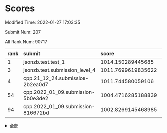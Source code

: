 # Scores

Modified Time: 2022-01-27 17:03:35

Submit Num: 207

All Rank Num: 90717

| rank |               submit               |       score        |       sigma        | pk_num |
| :--- | :--------------------------------- | :----------------- | :----------------- | :----- |
| 1    | jsonzb.test.test_1                 | 1014.150289445685  | 0.8318509064081555 | 1754   |
| 3    | jsonzb.test.submission_level_4     | 1011.7699619835622 | 0.7781951658901872 | 1747   |
| 4    | cpp.21_12_24.submission-2b2ea0d7   | 1011.744580059106  | 0.7945745236819787 | 1754   |
| 54   | cpp.2022_01_09.submission-5b0e3de2 | 1004.4716285188839 | 0.7167416486040281 | 1753   |
| 94   | cpp.2022_01_09.submission-816672bd | 1002.8269145468985 | 0.7047655963368287 | 1753   |


<details>
<summary>全部</summary>

| rank |                 submit                 |       score        |       sigma        | pk_num |
| :--- | :------------------------------------- | :----------------- | :----------------- | :----- |
| 1    | jsonzb.test.test_1                     | 1014.150289445685  | 0.8318509064081555 | 1754   |
| 2    | gobigger.level_3.submission_level_3_2  | 1012.2208302320036 | 0.7949817983084723 | 1751   |
| 3    | jsonzb.test.submission_level_4         | 1011.7699619835622 | 0.7781951658901872 | 1747   |
| 4    | cpp.21_12_24.submission-2b2ea0d7       | 1011.744580059106  | 0.7945745236819787 | 1754   |
| 5    | gobigger.level_3.submission_level_3_31 | 1011.4734621750192 | 0.7686314080412814 | 1751   |
| 6    | gobigger.level_3.submission_level_3_8  | 1011.3947225178576 | 0.7690069182141139 | 1751   |
| 7    | gobigger.level_3.submission_level_3_9  | 1011.2741373355688 | 0.7873834664021078 | 1754   |
| 8    | gobigger.level_3.submission_level_3_42 | 1011.1749188353181 | 0.782094006443944  | 1753   |
| 9    | gobigger.level_3.submission_level_3_6  | 1010.8654345738565 | 0.771090032271449  | 1755   |
| 10   | gobigger.level_3.submission_level_3_4  | 1010.817478498953  | 0.7786948796798234 | 1752   |
| 11   | gobigger.level_3.submission_level_3_30 | 1010.8037303586925 | 0.7720167567704802 | 1750   |
| 12   | gobigger.level_3.submission_level_3_39 | 1010.7411384272725 | 0.7498058424041831 | 1756   |
| 13   | gobigger.level_3.submission_level_3_35 | 1010.600359129659  | 0.7473946660177556 | 1757   |
| 14   | gobigger.level_3.submission_level_3_37 | 1010.588077772719  | 0.763806175726526  | 1748   |
| 15   | gobigger.level_3.submission_level_3_5  | 1010.5758196960718 | 0.7694810785105468 | 1752   |
| 16   | gobigger.level_3.submission_level_3_34 | 1010.525936398271  | 0.7427089355108393 | 1752   |
| 17   | gobigger.level_3.submission_level_3_23 | 1010.5083590159699 | 0.7485114566529176 | 1753   |
| 18   | gobigger.level_3.submission_level_3_27 | 1010.4751995444731 | 0.777842732975143  | 1750   |
| 19   | gobigger.level_3.submission_level_3_29 | 1010.4059616735659 | 0.7510253086543861 | 1751   |
| 20   | gobigger.level_3.submission_level_3_16 | 1010.3862937339724 | 0.7819341688497987 | 1756   |
| 21   | gobigger.level_3.submission_level_3_49 | 1010.3592537422334 | 0.7779761084778244 | 1754   |
| 22   | gobigger.level_3.submission_level_3_13 | 1010.3047951169383 | 0.7737029322773785 | 1756   |
| 23   | gobigger.level_3.submission_level_3_21 | 1010.2809933742861 | 0.7684816069112127 | 1747   |
| 24   | gobigger.level_3.submission_level_3_20 | 1010.2410320696574 | 0.7678299584855439 | 1751   |
| 25   | gobigger.level_3.submission_level_3_33 | 1010.1015114756482 | 0.7588053151840835 | 1750   |
| 26   | gobigger.level_3.submission_level_3_32 | 1010.1007086745909 | 0.7780989977068422 | 1753   |
| 27   | gobigger.level_3.submission_level_3_38 | 1010.0484366706843 | 0.7588092962304985 | 1752   |
| 28   | gobigger.level_3.submission_level_3_44 | 1010.0096415170821 | 0.7826838486452159 | 1749   |
| 29   | gobigger.level_3.submission_level_3_48 | 1009.9455912833002 | 0.7867686817614357 | 1750   |
| 30   | gobigger.level_3.submission_level_3_0  | 1009.9003563716628 | 0.7695506000582905 | 1753   |
| 31   | gobigger.level_3.submission_level_3_3  | 1009.840219555246  | 0.7479733371010936 | 1756   |
| 32   | gobigger.level_3.submission_level_3_40 | 1009.8396560262224 | 0.7821169971024792 | 1750   |
| 33   | gobigger.level_3.submission_level_3_24 | 1009.7544407003987 | 0.7339405740730194 | 1752   |
| 34   | gobigger.level_3.submission_level_3_10 | 1009.7101476433727 | 0.7594995487497129 | 1755   |
| 35   | gobigger.level_3.submission_level_3_14 | 1009.6035949947154 | 0.7616226188624509 | 1756   |
| 36   | gobigger.level_3.submission_level_3_25 | 1009.5903104717856 | 0.7557339721513453 | 1748   |
| 37   | gobigger.level_3.submission_level_3_28 | 1009.5867895629517 | 0.7616973766045334 | 1751   |
| 38   | gobigger.level_3.submission_level_3_17 | 1009.5393474984477 | 0.7486393575682659 | 1752   |
| 39   | gobigger.level_3.submission_level_3_15 | 1009.5212266023331 | 0.7412750547802073 | 1758   |
| 40   | gobigger.level_3.submission_level_3_12 | 1009.5158294434575 | 0.7614962973003758 | 1754   |
| 41   | gobigger.level_3.submission_level_3_7  | 1009.5130846275329 | 0.7623811465811704 | 1753   |
| 42   | gobigger.level_3.submission_level_3_11 | 1009.4720788783649 | 0.7338342954424365 | 1753   |
| 43   | gobigger.level_3.submission_level_3_47 | 1009.3688981346925 | 0.749333795863939  | 1750   |
| 44   | gobigger.level_3.submission_level_3_1  | 1009.3569312521478 | 0.7484541325197206 | 1756   |
| 45   | gobigger.level_3.submission_level_3_18 | 1009.3485073556923 | 0.7576809038608745 | 1753   |
| 46   | gobigger.level_3.submission_level_3_41 | 1009.2585204879979 | 0.7637690664103531 | 1756   |
| 47   | gobigger.level_3.submission_level_3_26 | 1009.2024704576648 | 0.7517179515066181 | 1751   |
| 48   | gobigger.level_3.submission_level_3_22 | 1009.1216781899077 | 0.7571480259358848 | 1753   |
| 49   | gobigger.level_3.submission_level_3_45 | 1008.9709614263872 | 0.7418793513703216 | 1755   |
| 50   | gobigger.level_3.submission_level_3_43 | 1008.9608919421755 | 0.7582559400575193 | 1752   |
| 51   | gobigger.level_3.submission_level_3_36 | 1008.8589719441741 | 0.7925945196834873 | 1756   |
| 52   | gobigger.level_3.submission_level_3_19 | 1008.7845658570275 | 0.7507072742961095 | 1752   |
| 53   | gobigger.level_3.submission_level_3_46 | 1007.9746973607112 | 0.7750557027642413 | 1749   |
| 54   | cpp.2022_01_09.submission-5b0e3de2     | 1004.4716285188839 | 0.7167416486040281 | 1753   |
| 55   | gobigger.level_1.submission_level_1_11 | 1004.4456905144037 | 0.7161567552472269 | 1756   |
| 56   | gobigger.level_1.submission_level_1_6  | 1004.4396097561178 | 0.7161410366056973 | 1749   |
| 57   | gobigger.level_1.submission_level_1_33 | 1004.4288344393524 | 0.7229356863005809 | 1755   |
| 58   | gobigger.level_1.submission_level_1_49 | 1004.4080207589291 | 0.711439033957083  | 1754   |
| 59   | gobigger.level_1.submission_level_1_26 | 1004.3268221185405 | 0.720258210247112  | 1750   |
| 60   | gobigger.level_1.submission_level_1_16 | 1004.315812812131  | 0.7204964453903163 | 1751   |
| 61   | gobigger.level_1.submission_level_1_21 | 1004.2961804689652 | 0.7237711018484339 | 1750   |
| 62   | gobigger.level_1.submission_level_1_30 | 1004.1553802360634 | 0.7161393649094311 | 1755   |
| 63   | gobigger.level_1.submission_level_1_39 | 1004.1287644833686 | 0.7153207234413608 | 1754   |
| 64   | gobigger.level_1.submission_level_1_45 | 1004.0287103269469 | 0.7203743482132083 | 1753   |
| 65   | gobigger.level_1.submission_level_1_47 | 1004.0110747279923 | 0.7104209580070096 | 1756   |
| 66   | gobigger.level_1.submission_level_1_23 | 1003.9931564218887 | 0.7258444011362347 | 1751   |
| 67   | gobigger.level_1.submission_level_1_3  | 1003.9786735758158 | 0.715903182506973  | 1755   |
| 68   | gobigger.level_1.submission_level_1_32 | 1003.9084257252362 | 0.7186899040815503 | 1755   |
| 69   | gobigger.level_1.submission_level_1_7  | 1003.8704120357961 | 0.7279810929041312 | 1751   |
| 70   | gobigger.level_1.submission_level_1_17 | 1003.8235367254815 | 0.730303205664827  | 1754   |
| 71   | gobigger.level_1.submission_level_1_25 | 1003.8217726479381 | 0.71081823876493   | 1755   |
| 72   | gobigger.level_1.submission_level_1_36 | 1003.8217520848525 | 0.7276096212282883 | 1757   |
| 73   | gobigger.level_1.submission_level_1_43 | 1003.8210057356278 | 0.7084770908325283 | 1753   |
| 74   | gobigger.level_1.submission_level_1_5  | 1003.7562804328137 | 0.7144197239994869 | 1750   |
| 75   | gobigger.level_1.submission_level_1_44 | 1003.7073583787795 | 0.7277154648403016 | 1754   |
| 76   | gobigger.level_1.submission_level_1_18 | 1003.5962185414434 | 0.7178452329938614 | 1750   |
| 77   | gobigger.level_1.submission_level_1_20 | 1003.5596355799823 | 0.7214605293493942 | 1751   |
| 78   | gobigger.level_1.submission_level_1_38 | 1003.5490508604295 | 0.7232352117295541 | 1748   |
| 79   | gobigger.level_1.submission_level_1_28 | 1003.4763319009176 | 0.7210057238714727 | 1757   |
| 80   | gobigger.level_1.submission_level_1_1  | 1003.4716102550111 | 0.714528571209992  | 1753   |
| 81   | gobigger.level_1.submission_level_1_37 | 1003.4406989399978 | 0.7316582050412428 | 1751   |
| 82   | gobigger.level_1.submission_level_1_2  | 1003.4177720369426 | 0.7109892495034625 | 1754   |
| 83   | gobigger.level_1.submission_level_1_22 | 1003.3262534669583 | 0.7212384433687128 | 1752   |
| 84   | gobigger.level_1.submission_level_1_14 | 1003.3251584184746 | 0.7224704531647562 | 1756   |
| 85   | gobigger.level_1.submission_level_1_40 | 1003.1363137535395 | 0.7136981990014052 | 1757   |
| 86   | gobigger.level_1.submission_level_1_13 | 1003.1208811594238 | 0.725593357658891  | 1751   |
| 87   | gobigger.level_1.submission_level_1_24 | 1003.0765571491356 | 0.7269749700669125 | 1748   |
| 88   | gobigger.level_1.submission_level_1_31 | 1003.0186257102821 | 0.7174779814003199 | 1751   |
| 89   | gobigger.level_1.submission_level_1_48 | 1003.0183753060891 | 0.7191437649750311 | 1753   |
| 90   | gobigger.level_1.submission_level_1_42 | 1002.953700544365  | 0.7164263822829284 | 1756   |
| 91   | gobigger.level_1.submission_level_1_15 | 1002.9279082540279 | 0.7166267830922592 | 1748   |
| 92   | gobigger.level_1.submission_level_1_4  | 1002.9112677737596 | 0.7219655689938582 | 1754   |
| 93   | gobigger.level_1.submission_level_1_34 | 1002.9031909664236 | 0.7142921427382026 | 1758   |
| 94   | cpp.2022_01_09.submission-816672bd     | 1002.8269145468985 | 0.7047655963368287 | 1753   |
| 95   | gobigger.level_1.submission_level_1_41 | 1002.8254078637259 | 0.6989036972085163 | 1752   |
| 96   | gobigger.level_1.submission_level_1_10 | 1002.7173880070638 | 0.7177718137540783 | 1756   |
| 97   | gobigger.level_1.submission_level_1_27 | 1002.6748619141362 | 0.7275507699015998 | 1752   |
| 98   | gobigger.level_1.submission_level_1_12 | 1002.6215451161686 | 0.7206867686562662 | 1755   |
| 99   | gobigger.level_1.submission_level_1_35 | 1002.5452258137025 | 0.7087379036224957 | 1752   |
| 100  | gobigger.level_1.submission_level_1_19 | 1002.4928107703621 | 0.7082999715113135 | 1751   |
| 101  | gobigger.level_1.submission_level_1_46 | 1002.4520605519137 | 0.7156910592214145 | 1755   |
| 102  | gobigger.level_1.submission_level_1_29 | 1002.3287784793756 | 0.7082046635085798 | 1750   |
| 103  | gobigger.level_1.submission_level_1_9  | 1002.3265171884185 | 0.710946095100271  | 1751   |
| 104  | gobigger.level_1.submission_level_1_8  | 1002.1812860695331 | 0.7250449331997574 | 1757   |
| 105  | gobigger.level_1.submission_level_1_0  | 1001.7957984096053 | 0.7142791191070679 | 1754   |
| 106  | gobigger.random.submission_random_39   | 997.7232364517683  | 0.710544468661721  | 1754   |
| 107  | gobigger.random.submission_random_13   | 997.4404883893577  | 0.7032582134820361 | 1757   |
| 108  | gobigger.random.submission_random_19   | 997.3842985203781  | 0.7100409631846472 | 1755   |
| 109  | gobigger.random.submission_random_35   | 997.0086919076498  | 0.7211654296188191 | 1754   |
| 110  | gobigger.random.submission_random_6    | 996.7789346943882  | 0.7204746878513347 | 1753   |
| 111  | gobigger.random.submission_random_38   | 996.6325226517562  | 0.7033623531507399 | 1750   |
| 112  | gobigger.random.submission_random_47   | 996.6067536777633  | 0.709970275851189  | 1755   |
| 113  | gobigger.random.submission_random_21   | 996.5565996858945  | 0.705593296909603  | 1758   |
| 114  | gobigger.random.submission_random_28   | 996.4642321097048  | 0.716914732051005  | 1755   |
| 115  | gobigger.random.submission_random_11   | 996.3768229955014  | 0.7072073478398081 | 1748   |
| 116  | gobigger.random.submission_random_44   | 996.3338036225815  | 0.6967010859868736 | 1754   |
| 117  | gobigger.random.submission_random_4    | 996.3224782337896  | 0.7138103537559335 | 1751   |
| 118  | gobigger.random.submission_random_14   | 996.3024811819365  | 0.7099676164531578 | 1754   |
| 119  | gobigger.random.submission_random_33   | 996.2885877923871  | 0.7045467161258553 | 1752   |
| 120  | gobigger.random.submission_random_26   | 996.2827784427581  | 0.7219053529672781 | 1755   |
| 121  | gobigger.random.submission_random_45   | 996.2248075907928  | 0.7138052886105033 | 1756   |
| 122  | gobigger.random.submission_random_27   | 996.1887043605168  | 0.7104286525512847 | 1746   |
| 123  | gobigger.random.submission_random_22   | 996.1302286859169  | 0.7261063641040902 | 1755   |
| 124  | gobigger.random.submission_random_23   | 996.1292196069686  | 0.7141888174070234 | 1756   |
| 125  | gobigger.random.submission_random_12   | 996.0911172408789  | 0.7091787110262876 | 1749   |
| 126  | gobigger.random.submission_random_46   | 996.08813142695    | 0.7169255963761597 | 1755   |
| 127  | gobigger.random.submission_random_34   | 996.0563514308255  | 0.7094933538380432 | 1747   |
| 128  | gobigger.random.submission_random_30   | 996.0510914992069  | 0.7064031330316243 | 1755   |
| 129  | gobigger.random.submission_random_31   | 995.9816235555667  | 0.7091826327576287 | 1751   |
| 130  | gobigger.random.submission_random_18   | 995.951617241439   | 0.7067700084060654 | 1754   |
| 131  | gobigger.random.submission_random_3    | 995.881557813427   | 0.7188506559200843 | 1755   |
| 132  | gobigger.random.submission_random_5    | 995.8795295061052  | 0.7235955061085657 | 1753   |
| 133  | gobigger.random.submission_random_36   | 995.8331994761003  | 0.7180224975853663 | 1754   |
| 134  | gobigger.random.submission_random_49   | 995.8262175929942  | 0.7113689298041477 | 1758   |
| 135  | gobigger.random.submission_random_48   | 995.8005681593538  | 0.7099481257622339 | 1751   |
| 136  | gobigger.random.submission_random_16   | 995.7450226271517  | 0.7206029766180511 | 1757   |
| 137  | gobigger.random.submission_random_37   | 995.7024002177122  | 0.7159931820498403 | 1761   |
| 138  | gobigger.random.submission_random_40   | 995.623097863274   | 0.7120417332278478 | 1756   |
| 139  | gobigger.random.submission_random_17   | 995.6000938350612  | 0.710943566745702  | 1755   |
| 140  | gobigger.random.submission_random_24   | 995.5816487547573  | 0.7115786116659615 | 1749   |
| 141  | gobigger.random.submission_random_7    | 995.5392181979406  | 0.7187568813522753 | 1754   |
| 142  | gobigger.random.submission_random_43   | 995.535672362366   | 0.7198511142746922 | 1753   |
| 143  | gobigger.random.submission_random_32   | 995.5127928463268  | 0.7266400770461201 | 1749   |
| 144  | gobigger.random.submission_random_25   | 995.41357150045    | 0.7182093294882399 | 1757   |
| 145  | gobigger.random.submission_random_2    | 995.4091323892287  | 0.7102036115772927 | 1752   |
| 146  | gobigger.random.submission_random_29   | 995.3824806769935  | 0.714772669855902  | 1754   |
| 147  | gobigger.random.submission_random_9    | 995.325616307474   | 0.7107074199806592 | 1754   |
| 148  | gobigger.random.submission_random_42   | 995.2958530871762  | 0.7103559988683835 | 1758   |
| 149  | gobigger.random.submission_random_1    | 995.1886068843935  | 0.7132568059030335 | 1751   |
| 150  | gobigger.random.submission_random_41   | 994.9696468783118  | 0.7209441397152033 | 1753   |
| 151  | gobigger.random.submission_random_8    | 994.7004764955343  | 0.7098651668632426 | 1757   |
| 152  | gobigger.level_2.submission_level_2_26 | 994.6522288770931  | 0.7226088751259534 | 1752   |
| 153  | gobigger.random.submission_random_20   | 994.600230761603   | 0.717306638416612  | 1754   |
| 154  | gobigger.random.submission_random_10   | 994.5526941085648  | 0.7055538597973298 | 1753   |
| 155  | gobigger.random.submission_random_15   | 994.5215479989714  | 0.720509560339229  | 1752   |
| 156  | gobigger.random.submission_random_0    | 994.0182491901928  | 0.7211840043532881 | 1744   |
| 157  | gobigger.level_2.submission_level_2_25 | 993.926392682009   | 0.7283536834481911 | 1755   |
| 158  | gobigger.level_2.submission_level_2_17 | 993.5885996167185  | 0.7287419045760474 | 1755   |
| 159  | gobigger.level_2.submission_level_2_5  | 993.1610614796864  | 0.7360583841527069 | 1752   |
| 160  | gobigger.level_2.submission_level_2_13 | 993.0466449378797  | 0.7170299068446582 | 1755   |
| 161  | gobigger.level_2.submission_level_2_23 | 993.0310846094391  | 0.7376923713428781 | 1755   |
| 162  | gobigger.level_2.submission_level_2_3  | 992.8598434500731  | 0.7324780363487113 | 1753   |
| 163  | gobigger.level_2.submission_level_2_9  | 992.7193549456969  | 0.7213971071574345 | 1758   |
| 164  | gobigger.level_2.submission_level_2_7  | 992.6350350553964  | 0.7305682061692793 | 1752   |
| 165  | gobigger.level_2.submission_level_2_2  | 992.6307797579478  | 0.7382400404424431 | 1754   |
| 166  | gobigger.level_2.submission_level_2_10 | 992.5513021776404  | 0.7397800431822079 | 1752   |
| 167  | gobigger.level_2.submission_level_2_45 | 992.5433479199344  | 0.7744364889244755 | 1754   |
| 168  | gobigger.level_2.submission_level_2_22 | 992.5426886210547  | 0.7559929984848254 | 1749   |
| 169  | gobigger.level_2.submission_level_2_34 | 992.4394307391472  | 0.750733639198716  | 1752   |
| 170  | gobigger.level_2.submission_level_2_46 | 992.4226913248664  | 0.7221381155718363 | 1753   |
| 171  | gobigger.level_2.submission_level_2_4  | 992.3750424115218  | 0.7582395640578876 | 1747   |
| 172  | gobigger.level_2.submission_level_2_12 | 992.2262191065129  | 0.7389288547700782 | 1749   |
| 173  | gobigger.level_2.submission_level_2_39 | 992.1671471206668  | 0.7425115243073571 | 1754   |
| 174  | gobigger.level_2.submission_level_2_24 | 992.138850475747   | 0.7383121450466273 | 1751   |
| 175  | gobigger.level_2.submission_level_2_18 | 992.0897364437046  | 0.754155615596544  | 1751   |
| 176  | gobigger.level_2.submission_level_2_11 | 992.0769351245829  | 0.7579841170179579 | 1757   |
| 177  | gobigger.level_2.submission_level_2_6  | 991.9828758552795  | 0.742706651357541  | 1756   |
| 178  | gobigger.level_2.submission_level_2_31 | 991.8723582754619  | 0.733800483797402  | 1755   |
| 179  | gobigger.level_2.submission_level_2_16 | 991.8063857138196  | 0.7566340160730216 | 1753   |
| 180  | gobigger.level_2.submission_level_2_32 | 991.7449246514531  | 0.7461224814012993 | 1756   |
| 181  | gobigger.level_2.submission_level_2_29 | 991.7381577667601  | 0.7335989500611168 | 1750   |
| 182  | gobigger.level_2.submission_level_2_41 | 991.6812665561936  | 0.7453307361207395 | 1755   |
| 183  | gobigger.level_2.submission_level_2_47 | 991.6264605005294  | 0.7515590219392244 | 1757   |
| 184  | gobigger.level_2.submission_level_2_27 | 991.5561401272716  | 0.7589456273931373 | 1756   |
| 185  | gobigger.level_2.submission_level_2_1  | 991.494478940835   | 0.7593957046009454 | 1755   |
| 186  | gobigger.level_2.submission_level_2_36 | 991.3489820482796  | 0.7404848297700659 | 1754   |
| 187  | gobigger.level_2.submission_level_2_28 | 991.3204030292118  | 0.7496291595877402 | 1751   |
| 188  | gobigger.level_2.submission_level_2_14 | 991.315651100183   | 0.7639961732206292 | 1755   |
| 189  | gobigger.level_2.submission_level_2_0  | 991.2748855600768  | 0.7450733034009598 | 1752   |
| 190  | gobigger.level_2.submission_level_2_44 | 991.2171910855183  | 0.7602689189075259 | 1756   |
| 191  | gobigger.level_2.submission_level_2_38 | 991.1004832228138  | 0.7476344935429999 | 1753   |
| 192  | gobigger.level_2.submission_level_2_33 | 990.9526129475195  | 0.7453217118167332 | 1747   |
| 193  | gobigger.level_2.submission_level_2_40 | 990.9330033814566  | 0.788740581199246  | 1755   |
| 194  | gobigger.level_2.submission_level_2_42 | 990.8861261662183  | 0.7496932435105321 | 1753   |
| 195  | gobigger.level_2.submission_level_2_35 | 990.8792514196722  | 0.7488319946830384 | 1753   |
| 196  | gobigger.level_2.submission_level_2_19 | 990.7416630825803  | 0.7881452447072392 | 1749   |
| 197  | gobigger.level_2.submission_level_2_48 | 990.6728795490849  | 0.7704695354657534 | 1754   |
| 198  | gobigger.level_2.submission_level_2_49 | 990.6275644613058  | 0.7439513494509137 | 1750   |
| 199  | gobigger.level_2.submission_level_2_37 | 990.5672353935778  | 0.7657317973716848 | 1755   |
| 200  | gobigger.level_2.submission_level_2_21 | 990.5124130581524  | 0.7568895284788683 | 1750   |
| 201  | gobigger.level_2.submission_level_2_30 | 990.3928105880914  | 0.7660565766088308 | 1751   |
| 202  | gobigger.level_2.submission_level_2_8  | 990.3728310364376  | 0.760579606871893  | 1749   |
| 203  | gobigger.level_2.submission_level_2_43 | 990.2600010942012  | 0.7769456024268827 | 1749   |
| 204  | gobigger.level_2.submission_level_2_15 | 990.2373524370059  | 0.7561698579966769 | 1759   |
| 205  | gobigger.level_2.submission_level_2_20 | 990.0906422268657  | 0.7723933059740746 | 1751   |
| 206  | gobigger.none.submission_none_1        | 978.7436028167373  | 1.167479910170922  | 1756   |
| 207  | gobigger.none.submission_none_0        | 975.8664389929045  | 1.325819710524207  | 1753   |

</details>